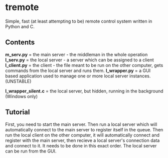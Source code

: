 # tremote
Simple, fast (at least attempting to be) remote control system written in Python and C.

## Contents
**m_serv.py** = the main server - the middleman in the whole operation
**l_serv.py** = the local server - a server which can be assigned to a client
**l_client.py** = the client - the file meant to be run on the other computer, gets commands from the local server and runs them.
**l_wrapper.py** = a GUI based application used to manage one or more local server instances. (UNSTABLE)

**l_wrapper_silent.c** = the local server, but hidden, running in the background (Windows only)

## Tutorial
First, you need to start the main server. Then run a local server which will automatically connect to the main server to register itself in the queue. Then run the local client on the other computer, it will automatically connect and register with the main server, then recieve a local server's connection data and connect to it. It needs to be done in this exact order. 
The local server can be run from the GUI.
